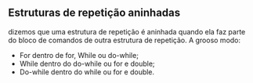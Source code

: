 <h2 aling center>Estruturas de repetição aninhadas</h2>


dizemos que uma estrutura de repetição é aninhada quando ela faz parte do bloco de comandos de outra estrutura de repetição. A grooso modo:
- For dentro de for, While ou  do-while;
- While dentro do do-while ou for e double;
- Do-while dentro do while ou for e double.
